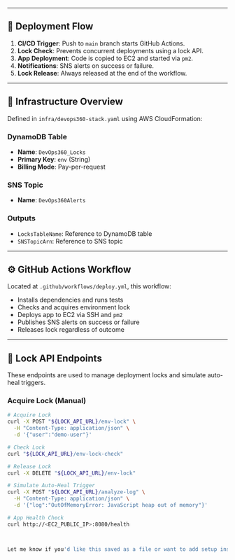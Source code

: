 
---

## 🚀 Deployment Flow

1. **CI/CD Trigger**: Push to `main` branch starts GitHub Actions.
2. **Lock Check**: Prevents concurrent deployments using a lock API.
3. **App Deployment**: Code is copied to EC2 and started via `pm2`.
4. **Notifications**: SNS alerts on success or failure.
5. **Lock Release**: Always released at the end of the workflow.

---

## 🧱 Infrastructure Overview

Defined in `infra/devops360-stack.yaml` using AWS CloudFormation:

### DynamoDB Table

- **Name**: `DevOps360_Locks`
- **Primary Key**: `env` (String)
- **Billing Mode**: Pay-per-request

### SNS Topic

- **Name**: `DevOps360Alerts`

### Outputs

- `LocksTableName`: Reference to DynamoDB table
- `SNSTopicArn`: Reference to SNS topic

---

## ⚙️ GitHub Actions Workflow

Located at `.github/workflows/deploy.yml`, this workflow:

- Installs dependencies and runs tests
- Checks and acquires environment lock
- Deploys app to EC2 via SSH and `pm2`
- Publishes SNS alerts on success or failure
- Releases lock regardless of outcome

---

## 🔐 Lock API Endpoints

These endpoints are used to manage deployment locks and simulate auto-heal triggers.

### Acquire Lock (Manual)

```bash
# Acquire Lock
curl -X POST "${LOCK_API_URL}/env-lock" \
  -H "Content-Type: application/json" \
  -d '{"user":"demo-user"}'

# Check Lock
curl "${LOCK_API_URL}/env-lock-check"

# Release Lock
curl -X DELETE "${LOCK_API_URL}/env-lock"

# Simulate Auto-Heal Trigger
curl -X POST "${LOCK_API_URL}/analyze-log" \
  -H "Content-Type: application/json" \
  -d '{"log":"OutOfMemoryError: JavaScript heap out of memory"}'

# App Health Check
curl http://<EC2_PUBLIC_IP>:8080/health



Let me know if you'd like this saved as a file or want to add setup instructions for the Lambda function or EC2 provisioning!
